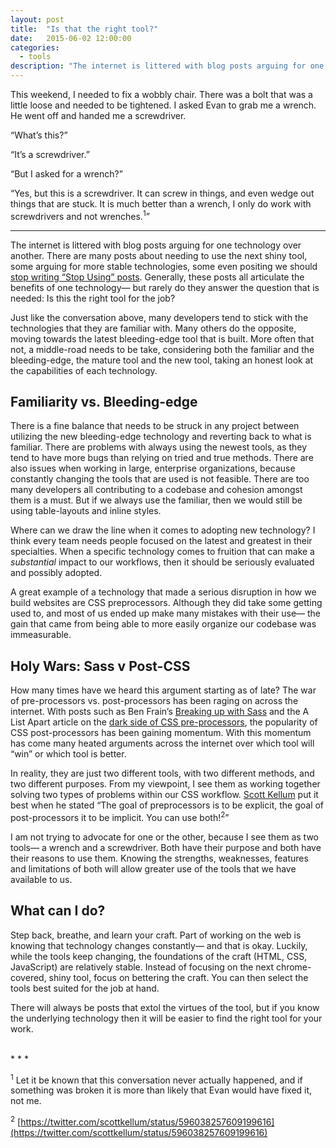```yaml
---
layout: post
title:  "Is that the right tool?"
date:   2015-06-02 12:00:00
categories:
  - tools
description: "The internet is littered with blog posts arguing for one technology over another. There are many posts about needing to use the next shiny tool, some arguing for more stable technologies, some even positing we should stop writing \"Stop Using\" posts. Generally, these posts all articulate the benefits of one technology— but rarely do they answer the question that is needed: Is this the right tool for the job?"
---
```


This weekend, I needed to fix a wobbly chair. There was a bolt that was a little loose and needed to be tightened. I asked Evan to grab me a wrench. He went off and handed me a screwdriver.

“What’s this?”

“It’s a screwdriver.”

“But I asked for a wrench?”

“Yes, but this is a screwdriver. It can screw in things, and even wedge out things that are stuck. It is much better than a wrench, I only do work with screwdrivers and not wrenches.<sup>1</sup>”

* * *

The internet is littered with blog posts arguing for one technology over another. There are many posts about needing to use the next shiny tool, some arguing for more stable technologies, some even positing we should [stop writing “Stop Using” posts](http://jdsteinbach.com/stop-writing/). Generally, these posts all articulate the benefits of one technology— but rarely do they answer the question that is needed: Is this the right tool for the job?

Just like the conversation above, many developers tend to stick with the technologies that they are familiar with. Many others do the opposite, moving towards the latest bleeding-edge tool that is built. More often that not, a middle-road needs to be take, considering both the familiar and the bleeding-edge, the mature tool and the new tool, taking an honest look at the capabilities of each technology.

## Familiarity vs. Bleeding-edge

There is a fine balance that needs to be struck in any project between utilizing the new bleeding-edge technology and reverting back to what is familiar. There are problems with always using the newest tools, as they tend to have more bugs than relying on tried and true methods. There are also issues when working in large, enterprise organizations, because constantly changing the tools that are used is not feasible. There are too many developers all contributing to a codebase and cohesion amongst them is a must. But if we always use the familiar, then we would still be using table-layouts and inline styles.

Where can we draw the line when it comes to adopting new technology? I think every team needs people focused on the latest and greatest in their specialties. When a specific technology comes to fruition that can make a _substantial_ impact to our workflows, then it should be seriously evaluated and possibly adopted.

A great example of a technology that made a serious disruption in how we build websites are CSS preprocessors. Although they did take some getting used to, and most of us ended up make many mistakes with their use— the gain that came from being able to more easily organize our codebase was immeasurable.

## Holy Wars: Sass v Post-CSS

How many times have we heard this argument starting as of late? The war of pre-processors vs. post-processors has been raging on across the internet. With posts such as Ben Frain’s [Breaking up with Sass](http://benfrain.com/breaking-up-with-sass-postcss/) and the A List Apart article on the [dark side of CSS pre-processors](http://alistapart.com/column/what-will-save-us-from-the-dark-side-of-pre-processors), the popularity of CSS post-processors has been gaining momentum. With this momentum has come many heated arguments across the internet over which tool will “win” or which tool is better.

In reality, they are just two different tools, with two different methods, and two different purposes. From my viewpoint, I see them as working together solving two types of problems within our CSS workflow. [Scott Kellum](https://twitter.com/scottkellum) put it best when he stated “The goal of preprocessors is to be explicit, the goal of post-processors it to be implicit. You can use both!<sup>2</sup>”

I am not trying to advocate for one or the other, because I see them as two tools— a wrench and a screwdriver. Both have their purpose and both have their reasons to use them. Knowing the strengths, weaknesses, features and limitations of both will allow greater use of the tools that we have available to us.

## What can I do?

Step back, breathe, and learn your craft. Part of working on the web is knowing that technology changes constantly— and that is okay. Luckily, while the tools keep changing, the foundations of the craft (HTML, CSS, JavaScript) are relatively stable. Instead of focusing on the next chrome-covered, shiny tool, focus on bettering the craft. You can then select the tools best suited for the job at hand.

There will always be posts that extol the virtues of the tool, but if you know the underlying technology then it will be easier to find the right tool for your work.

<br />
* * * 
<br />

<sup>1</sup> Let it be known that this conversation never actually happened, and if something was broken it is more than likely that Evan would have fixed it, not me.

<sup>2</sup> [https://twitter.com/scottkellum/status/596038257609199616](https://twitter.com/scottkellum/status/596038257609199616)
